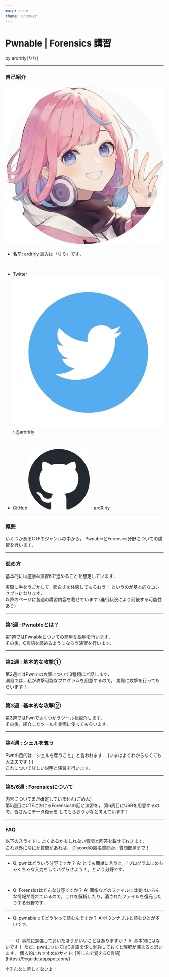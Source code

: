 ```yaml
---
marp: true
theme: uncover
---
```

<!-- paginate: true -->
# Pwnable | Forensics 講習
by ardririy(りり) 

---
### 自己紹介
![bg left 60%](img/icon_circle.png)
- 名前: ardririy 
読みは「りり」です．
<br>

- Twitter ![h:34](img/twitter_logo_black_generated.jpg) : [@ardririy](https://twitter.com/ardririy)
<br>

- GitHub ![h:34](img/github-mark.svg) : [ardRiriy](https://github.com/ardRiriy)

---
### 概要

いくつかあるCTFのジャンルの中から，
PwnableとForensics分野についての講習を行います．

---
### 進め方
基本的には座学4:演習6で進めることを想定しています．
<br>

実際に手をうごかして，面白さを体感してもらおう！
というのが基本的なコンセプトになります．
<br>
以降のページに各週の講習内容を載せています
(進行状況により前後する可能性あり)

---
### 第1週 : Pwnableとは？
第1週ではPwnableについての簡単な説明を行います．
<br>
その後，C言語を読めるようになろう演習を行います．

---
### 第2週 : 基本的な攻撃①
第2週ではPwnでの攻撃について3種類ほど話します．
<br>
演習では，私が攻撃可能なプログラムを用意するので，
実際に攻撃を行ってもらいます！

---
### 第3週 : 基本的な攻撃②
第3週ではPwnでよくつかうツールを紹介します．
<br>
その後，紹介したツールを実際に使ってもらいます．

---
### 第4週 : シェルを奪う
Pwnの目的は「シェルを奪うこと」と言われます．
(いまはよくわからなくても大丈夫です！)
<br>
これについて詳しい説明と演習を行います.

---
### 第5/6週 : Forensicsについて
内容についてまだ確定していません(ごめん)
<br>
第5週目にCTFにおけるForensicsの話と演習を，
第6周目にUSBを用意するので，皆さんにデータ復元を
してもらおうかなと考えています！

---
### FAQ
以下のスライドに
よくあるかもしれない質問と回答を載せておきます.
<br>
これ以外になにか質問があれば，
Discordの匿名質問か，質問部屋まで！

---

- Q: pwnはどういう分野ですか？
A: とても簡単に言うと，「プログラムにめちゃくちゃな入力をしてバグらせよう！」という分野です．
<br>

- Q: Forensicsはどんな分野ですか？
A: 画像などのファイルには実はいろんな情報が隠れているので，これを解析したり，消されたファイルを復元したりする分野です．
---

- Q: pwnableってどうやって読むんですか？
A:ポウンナブルと読むひとが多いです．
<br>
---
- Q: 事前に勉強しておいたほうがいいことはありますか？
A: 基本的にはないです！
ただ，pwnについてはC言語を少し勉強しておくと理解が深まると思います．
個人的におすすめのサイト: [苦しんで覚えるC言語](https://9cguide.appspot.com/)

↑そんなに苦しくないよ！
